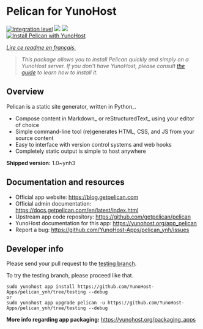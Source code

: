 <!--
N.B.: This README was automatically generated by https://github.com/YunoHost/apps/tree/master/tools/README-generator
It shall NOT be edited by hand.
-->

# Pelican for YunoHost

[![Integration level](https://dash.yunohost.org/integration/pelican.svg)](https://dash.yunohost.org/appci/app/pelican) ![](https://ci-apps.yunohost.org/ci/badges/pelican.status.svg) ![](https://ci-apps.yunohost.org/ci/badges/pelican.maintain.svg)  
[![Install Pelican with YunoHost](https://install-app.yunohost.org/install-with-yunohost.svg)](https://install-app.yunohost.org/?app=pelican)

*[Lire ce readme en français.](./README_fr.md)*

> *This package allows you to install Pelican quickly and simply on a YunoHost server.
If you don't have YunoHost, please consult [the guide](https://yunohost.org/#/install) to learn how to install it.*

## Overview

Pelican is a static site generator, written in Python_.

* Compose content in Markdown_ or reStructuredText_ using your editor of choice
* Simple command-line tool (re)generates HTML, CSS, and JS from your source content
* Easy to interface with version control systems and web hooks
* Completely static output is simple to host anywhere


**Shipped version:** 1.0~ynh3



## Documentation and resources

* Official app website: https://blog.getpelican.com
* Official admin documentation: https://docs.getpelican.com/en/latest/index.html
* Upstream app code repository: https://github.com/getpelican/pelican
* YunoHost documentation for this app: https://yunohost.org/app_pelican
* Report a bug: https://github.com/YunoHost-Apps/pelican_ynh/issues

## Developer info

Please send your pull request to the [testing branch](https://github.com/YunoHost-Apps/pelican_ynh/tree/testing).

To try the testing branch, please proceed like that.
```
sudo yunohost app install https://github.com/YunoHost-Apps/pelican_ynh/tree/testing --debug
or
sudo yunohost app upgrade pelican -u https://github.com/YunoHost-Apps/pelican_ynh/tree/testing --debug
```

**More info regarding app packaging:** https://yunohost.org/packaging_apps